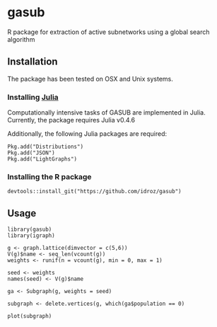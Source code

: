 # gasub
R package for extraction of active subnetworks using a global search algorithm

## Installation

The package has been tested on OSX and Unix systems.

### Installing [Julia](http://julialang.org/downloads/)
Computationally intensive tasks of GASUB are implemented in Julia. Currently, the package requires Julia v0.4.6

Additionally, the following Julia packages are required:

```
Pkg.add("Distributions")
Pkg.add("JSON")
Pkg.add("LightGraphs")
```

### Installing the R package

```
devtools::install_git("https://github.com/idroz/gasub")
```

## Usage
```
library(gasub)
library(igraph)

g <- graph.lattice(dimvector = c(5,6))
V(g)$name <- seq_len(vcount(g))
weights <- runif(n = vcount(g), min = 0, max = 1)

seed <- weights
names(seed) <- V(g)$name

ga <- Subgraph(g, weights = seed)

subgraph <- delete.vertices(g, which(ga$population == 0)

plot(subgraph)
```
